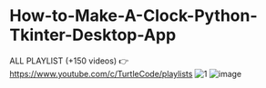 # How-to-Make-A-Clock-Python-Tkinter-Desktop-App
ALL PLAYLIST (+150 videos) 👉 https://www.youtube.com/c/TurtleCode/playlists
![1](https://user-images.githubusercontent.com/85156399/172770295-3e8eaf17-6eac-4aa9-9d8b-149583a76071.png)
![image](https://user-images.githubusercontent.com/85156399/180614165-fce3b796-8cfe-4cd9-b271-60400cc1580a.png)


